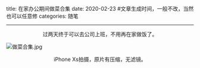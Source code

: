 title: 在家办公期间做菜合集
date: 2020-02-23  #文章生成时间，一般不改，当然也可以任意修
categories: 随笔

---

<center>过两天终于可以去公司上班，不用再在家做饭了。</center>

![做菜合集.jpg](https://i.loli.net/2020/02/23/enTp7fgax9KdHzr.jpg)

<center>iPhone Xs拍摄，原片有压缩，无滤镜。</center>


